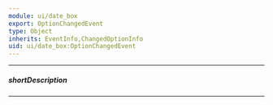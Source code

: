 ```yaml
---
module: ui/date_box
export: OptionChangedEvent
type: Object
inherits: EventInfo,ChangedOptionInfo
uid: ui/date_box:OptionChangedEvent
---
```

---
##### shortDescription
<!-- Description goes here -->

---
<!-- Description goes here -->